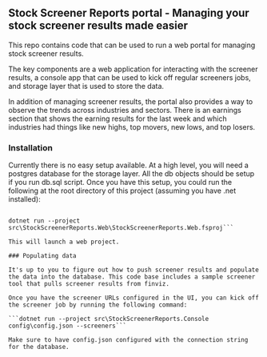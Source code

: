 ## Stock Screener Reports portal - Managing your stock screener results made easier

This repo contains code that can be used to run a web portal for managing stock screener results.

The key components are a web application for interacting with the screener results, a console app that can be used to kick off regular screeners jobs, and storage layer that is used to store the data.

In addition of managing screener results, the portal also provides a way to observe the trends across industries and sectors. There is an earnings section that shows the earning results for the last week and which industries had things like new highs, top movers, new lows, and top losers.

### Installation

Currently there is no easy setup available. At a high level, you will need a postgres database for the storage layer. All the db objects should be setup if you run db.sql script. Once you have this setup, you could run the following at the root directory of this project (assuming you have .net installed):

```set SSR_CONNECTIONSTRING=Server^=localhost;Port^=5432;Database^=...;User Id^=...;Password^=...;Include Error Detail=true

dotnet run --project src\StockScreenerReports.Web\StockScreenerReports.Web.fsproj```

This will launch a web project.

### Populating data

It's up to you to figure out how to push screener results and populate the data into the database. This code base includes a sample screener tool that pulls screener results from finviz.

Once you have the screener URLs configured in the UI, you can kick off the screener job by running the following command:

```dotnet run --project src\StockScreenerReports.Console config\config.json --screeners```

Make sure to have config.json configured with the connection string for the database.